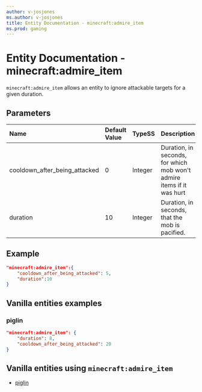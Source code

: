 ```yaml
---
author: v-josjones
ms.author: v-josjones
title: Entity Documentation - minecraft:admire_item
ms.prod: gaming
---
```


# Entity Documentation - minecraft:admire_item

`minecraft:admire_item` allows an entity to ignore attackable targets for a given duration.

## Parameters

|Name |Default Value  |TypeSS  |Description  |
|:----------|:----------|:----------|:----------|
|cooldown_after_being_attacked| 0| Integer|  Duration, in seconds, for which mob won't admire items if it was hurt |
|duration| 10| Integer|  Duration, in seconds, that the mob is pacified. |

## Example

```json
"minecraft:admire_item":{
    "cooldown_after_being_attacked": 5,
    "duration":10
}
```

## Vanilla entities examples

### piglin

```json
"minecraft:admire_item": {
    "duration": 8,
    "cooldown_after_being_attacked": 20
}
```

## Vanilla entities using `minecraft:admire_item`

- [piglin](../../../../Source/VanillaBehaviorPack_Snippets/entities/piglin.md)
